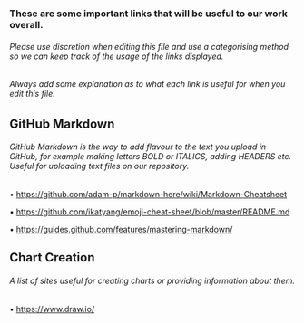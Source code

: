 ### These are some important links that will be useful to our work overall. 
###### Please use discretion when editing this file and use a categorising method so we can keep track of the usage of the links displayed.
###### Always add some explanation as to what each link is useful for when you edit this file.
## GitHub Markdown 
######  GitHub Markdown is the way to add flavour to the text you upload in GitHub, for example making letters BOLD or ITALICS, adding HEADERS etc. Useful for uploading text files on our repository.
• https://github.com/adam-p/markdown-here/wiki/Markdown-Cheatsheet

• https://github.com/ikatyang/emoji-cheat-sheet/blob/master/README.md

• https://guides.github.com/features/mastering-markdown/


## Chart Creation
###### A list of sites useful for creating charts or providing information about them.

• https://www.draw.io/
